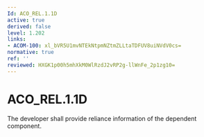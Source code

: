 ```yaml
---
Id: ACO_REL.1.1D
active: true
derived: false
level: 1.202
links:
- ACOM-100: xl_bVR5U1mvNTEkNtpmNZtmZLLtaTDFUV8uiNVdV0cs=
normative: true
ref: ''
reviewed: HXGK1p00h5mhXkM0WlRzdJ2vRP2g-llWnFe_2p1zg10=
---
```


# ACO_REL.1.1D

The developer shall provide reliance information of the dependent component.